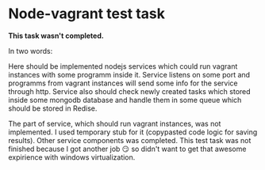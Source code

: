 # Node-vagrant test task

**This task wasn't completed.**

In two words:

Here should be implemented nodejs services which could run vagrant instances with some programm inside it. Service listens on some port and programms from vagrant instances will send some info for the service through http. Service also should check newly created tasks which stored inside some mongodb database and handle them in some queue which should be stored in Redise. 

The part of service, which should run vagrant instances, was not implemented. I used temporary stub for it (copypasted code logic for saving results). Other service components was completed. This test task was not finished because I got another job :smirk: so didn't want to get that awesome expirience with windows virtualization. 
